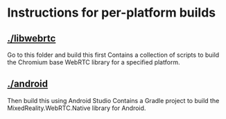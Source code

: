 # Instructions for per-platform builds

## [./libwebrtc](./libwebrtc/README.md)

Go to this folder and build this first
Contains a collection of scripts to build the Chromium base WebRTC library for a specified platform.

## [./android](./android/README.md)

Then build this using Android Studio
Contains a Gradle project to build the MixedReality.WebRTC.Native library for Android.
